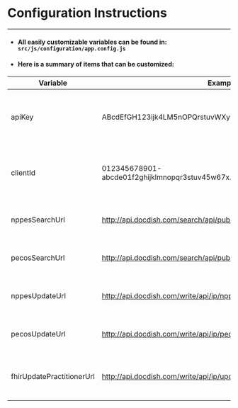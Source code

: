 # Configuration Instructions
---

* #### All easily customizable variables can be found in: `src/js/configuration/app.config.js`

* #### Here is a summary of items that can be customized:

| Variable                  | Example | Description |  
| ------------------------- | --------| ----------- |
| apiKey                    | ABcdEfGH123ijk4LM5nOPQrstuvWXy67-8ZaBCD | Generated in the Google Developer Console when creating a project to access any Google API. |
| clientId                  | 012345678901-abcde01f2ghijklmnopqr3stuv45w67x.apps.googleusercontent.com | Generated in the Google Developer Console when creating a project that uses Google OAuth. |
| nppesSearchUrl            | http://api.docdish.com/search/api/public/nppes/pjson/pjson.json | The URL for API GET requests to search the NPPES database. |
| pecosSearchUrl            | http://api.docdish.com/search/api/public/pecos/compiled/compiled.json | The URL for API GET requests to search the PECOS database. |
| nppesUpdateUrl            | http://api.docdish.com/write/api/ip/nppes-update | The URL for API PUT requests to update the NPPES database. |
| pecosUpdateUrl            | http://api.docdish.com/write/api/ip/pecos-update | The URL for API PUT requests to update the PECOS database. |
| fhirUpdatePractitionerUrl | http://api.docdish.com/write/api/ip/update-Provider | The URL for API PUT requests to update the FHIR Provider/Practitioner database. |
 
